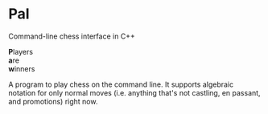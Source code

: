 # Pal
Command-line chess interface in C++

**P**layers  
**a**re  
**w**inners

A program to play chess on the command line. It supports algebraic notation for only normal moves (i.e. anything that's not castling, en passant, and promotions)
right now.
